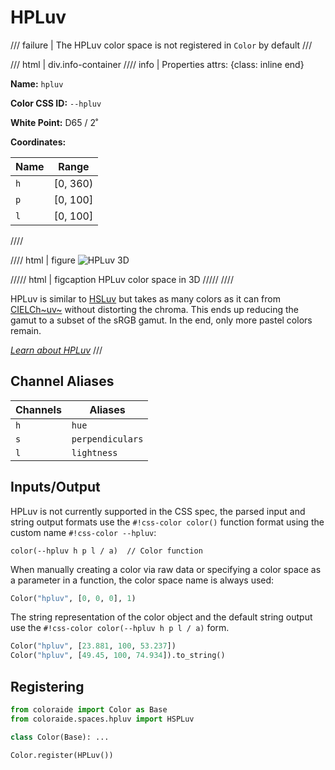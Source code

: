 # HPLuv

/// failure | The HPLuv color space is not registered in `Color` by default
///

/// html | div.info-container
//// info | Properties
    attrs: {class: inline end}

**Name:** `hpluv`

**Color CSS ID:** `--hpluv`

**White Point:** D65 / 2˚

**Coordinates:**

Name | Range
---- | -----
`h`  | [0, 360)
`p`  | [0, 100]
`l`  | [0, 100]
////

//// html | figure
![HPLuv 3D](../images/hpluv-3d.png)

///// html | figcaption
HPLuv color space in 3D
/////
////

HPLuv is similar to [HSLuv](./hsluv.md) but takes as many colors as it can from [CIELCh~uv~](./lchuv.md) without
distorting the chroma. This ends up reducing the gamut to a subset of the sRGB gamut. In the end, only more pastel
colors remain.

_[Learn about HPLuv](https://www.hsluv.org/)_
///

## Channel Aliases

Channels    | Aliases
----------- | -------
`h`         | `hue`
`s`         | `perpendiculars`
`l`         | `lightness`

## Inputs/Output

HPLuv is not currently supported in the CSS spec, the parsed input and string output formats use the
`#!css-color color()` function format using the custom name `#!css-color --hpluv`:

```css-color
color(--hpluv h p l / a)  // Color function
```

When manually creating a color via raw data or specifying a color space as a parameter in a function, the color
space name is always used:

```py
Color("hpluv", [0, 0, 0], 1)
```

The string representation of the color object and the default string output use the
`#!css-color color(--hpluv h p l / a)` form.

```py play
Color("hpluv", [23.881, 100, 53.237])
Color("hpluv", [49.45, 100, 74.934]).to_string()
```

## Registering

```py
from coloraide import Color as Base
from coloraide.spaces.hpluv import HSPLuv

class Color(Base): ...

Color.register(HPLuv())
```
